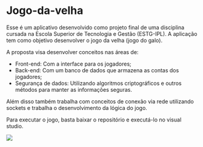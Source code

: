 # Jogo-da-velha

Esse é um aplicativo desenvolvido como projeto final de uma disciplina cursada na Escola Superior de Tecnologia e Gestão (ESTG-IPL).
A aplicação tem como objetivo desenvolver o jogo da velha (jogo do galo).

A proposta visa desenvolver conceitos nas áreas de:
- Front-end: Com a interface para os jogadores;
- Back-end: Com um banco de dados que armazena as contas dos jogadores;
- Segurança de dados: Utilizando algoritmos criptográficos e outros métodos para manter as informações seguras.

Além disso também trabalha com conceitos de conexão via rede utilizando sockets e trabalha o desenvolvimento da lógica do jogo.

Para executar o jogo, basta baixar o repositório e executá-lo no visual studio.

![](JogoDaVelha.gif)